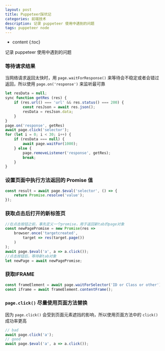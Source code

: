 ```yaml
---
layout: post
title: Puppeteer踩坑记
categories: 前端技术
description: 记录 puppeteer 使用中遇到的问题
tags: puppeteer node
---
```

* content
{:toc}
<div class="postImg" style="background-image:url(https://likonion-1254082995.cos.ap-chengdu.myqcloud.com/media/0*WHo7bG8yHKyt_nzn.png)"></div>
记录 puppeteer 使用中遇到的问题




### 等待请求结果

当网络请求返回太快时，用 `page.waitForResponse()` 来等待会不稳定或者会错过返回，所以使用 `page.on('response')` 来监听最可靠

```js
let resData = null;
sync function getRes (res) {
    if (res.url() === 'url' && res.status() === 200) {
        const resJson = await res.json();
        resData = resJson.data;
    }
}
page.on('response', getRes)
await page.click('selector');
for (let i = 0; i < 30; i++) {
    if (resData === null) {
        await page.waitFor(1000);
    } else {
        page.removeListener('response', getRes);
        break;
    }
}
```

### 设置页面中执行方法返回的 Promise 值

```js
const result = await page.$eval('selector', () => {
    return Promise.resolve('value');
});
```

### 获取点击后打开的新标签页

```js
//在点击按钮之前，事先定义一个promise，用于返回新tab的page对象
const newPagePromise = new Promise(res =>
    browser.once('targetcreated',
        target => res(target.page())
    )
);
await page.$eval('a', a => a.click());
//点击按钮后，等待新tab对象
let newPage = await newPagePromise;
```

### 获取IFRAME

```js
const frameElement = await page.waitForSelector('ID or Class or other');
const iframe = await frameElement.contentFrame();
```

### `page.click()` 尽量使用页面方法替换

因为 `page.click()` 会受到页面元素遮挡的影响，所以使用页面方法中的 `click()` 成功率更高

```js
// bad
await page.click('a');
// good
await page.$eval('a', a => a.click());
```




